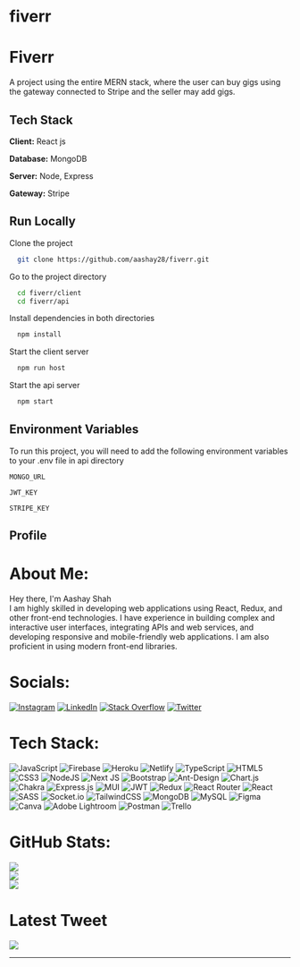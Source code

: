 # fiverr

# Fiverr

A project using the entire MERN stack, where the user can buy gigs using the gateway connected to Stripe and the seller may add gigs.

## Tech Stack

**Client:** React js

**Database:** MongoDB

**Server:** Node, Express

**Gateway:** Stripe

## Run Locally

Clone the project

```bash
  git clone https://github.com/aashay28/fiverr.git
```

Go to the project directory

```bash
  cd fiverr/client
  cd fiverr/api
```

Install dependencies in both directories

```bash
  npm install
```

Start the client server

```bash
  npm run host
```

Start the api server

```bash
  npm start
```

## Environment Variables

To run this project, you will need to add the following environment variables to your .env file in api directory

`MONGO_URL`

`JWT_KEY`

`STRIPE_KEY`

## Profile

# About Me:

Hey there, I'm Aashay Shah<br>I am highly skilled in developing web applications using React, Redux, and other front-end technologies. I have experience in building complex and interactive user interfaces, integrating APIs and web services, and developing responsive and mobile-friendly web applications. I am also proficient in using modern front-end libraries.

# Socials:

[![Instagram](https://img.shields.io/badge/Instagram-%23E4405F.svg?logo=Instagram&logoColor=white)](https://instagram.com/_s.aashay_) [![LinkedIn](https://img.shields.io/badge/LinkedIn-%230077B5.svg?logo=linkedin&logoColor=white)](https://linkedin.com/in/aashay28) [![Stack Overflow](https://img.shields.io/badge/-Stackoverflow-FE7A16?logo=stack-overflow&logoColor=white)](https://stackoverflow.com/users/aashay-shah) [![Twitter](https://img.shields.io/badge/Twitter-%231DA1F2.svg?logo=Twitter&logoColor=white)](https://twitter.com/aashayshah28)

# Tech Stack:

![JavaScript](https://img.shields.io/badge/javascript-%23323330.svg?style=for-the-badge&logo=javascript&logoColor=%23F7DF1E) ![Firebase](https://img.shields.io/badge/firebase-%23039BE5.svg?style=for-the-badge&logo=firebase) ![Heroku](https://img.shields.io/badge/heroku-%23430098.svg?style=for-the-badge&logo=heroku&logoColor=white) ![Netlify](https://img.shields.io/badge/netlify-%23000000.svg?style=for-the-badge&logo=netlify&logoColor=#00C7B7) ![TypeScript](https://img.shields.io/badge/typescript-%23007ACC.svg?style=for-the-badge&logo=typescript&logoColor=white) ![HTML5](https://img.shields.io/badge/html5-%23E34F26.svg?style=for-the-badge&logo=html5&logoColor=white) ![CSS3](https://img.shields.io/badge/css3-%231572B6.svg?style=for-the-badge&logo=css3&logoColor=white) ![NodeJS](https://img.shields.io/badge/node.js-6DA55F?style=for-the-badge&logo=node.js&logoColor=white) ![Next JS](https://img.shields.io/badge/Next-black?style=for-the-badge&logo=next.js&logoColor=white) ![Bootstrap](https://img.shields.io/badge/bootstrap-%23563D7C.svg?style=for-the-badge&logo=bootstrap&logoColor=white) ![Ant-Design](https://img.shields.io/badge/-AntDesign-%230170FE?style=for-the-badge&logo=ant-design&logoColor=white) ![Chart.js](https://img.shields.io/badge/chart.js-F5788D.svg?style=for-the-badge&logo=chart.js&logoColor=white) ![Chakra](https://img.shields.io/badge/chakra-%234ED1C5.svg?style=for-the-badge&logo=chakraui&logoColor=white) ![Express.js](https://img.shields.io/badge/express.js-%23404d59.svg?style=for-the-badge&logo=express&logoColor=%2361DAFB) ![MUI](https://img.shields.io/badge/MUI-%230081CB.svg?style=for-the-badge&logo=material-ui&logoColor=white) ![JWT](https://img.shields.io/badge/JWT-black?style=for-the-badge&logo=JSON%20web%20tokens) ![Redux](https://img.shields.io/badge/redux-%23593d88.svg?style=for-the-badge&logo=redux&logoColor=white) ![React Router](https://img.shields.io/badge/React_Router-CA4245?style=for-the-badge&logo=react-router&logoColor=white) ![React](https://img.shields.io/badge/react-%2320232a.svg?style=for-the-badge&logo=react&logoColor=%2361DAFB) ![SASS](https://img.shields.io/badge/SASS-hotpink.svg?style=for-the-badge&logo=SASS&logoColor=white) ![Socket.io](https://img.shields.io/badge/Socket.io-black?style=for-the-badge&logo=socket.io&badgeColor=010101) ![TailwindCSS](https://img.shields.io/badge/tailwindcss-%2338B2AC.svg?style=for-the-badge&logo=tailwind-css&logoColor=white) ![MongoDB](https://img.shields.io/badge/MongoDB-%234ea94b.svg?style=for-the-badge&logo=mongodb&logoColor=white) ![MySQL](https://img.shields.io/badge/mysql-%2300f.svg?style=for-the-badge&logo=mysql&logoColor=white) ![Figma](https://img.shields.io/badge/figma-%23F24E1E.svg?style=for-the-badge&logo=figma&logoColor=white) ![Canva](https://img.shields.io/badge/Canva-%2300C4CC.svg?style=for-the-badge&logo=Canva&logoColor=white) ![Adobe Lightroom](https://img.shields.io/badge/Adobe%20Lightroom-31A8FF.svg?style=for-the-badge&logo=Adobe%20Lightroom&logoColor=white) ![Postman](https://img.shields.io/badge/Postman-FF6C37?style=for-the-badge&logo=postman&logoColor=white) ![Trello](https://img.shields.io/badge/Trello-%23026AA7.svg?style=for-the-badge&logo=Trello&logoColor=white)

# GitHub Stats:

![](https://github-readme-stats.vercel.app/api?username=aashay28&theme=darcula&hide_border=false&include_all_commits=false&count_private=true)<br/>
![](https://github-readme-streak-stats.herokuapp.com/?user=aashay28&theme=darcula&hide_border=false)<br/>
![](https://github-readme-stats.vercel.app/api/top-langs/?username=aashay28&theme=darcula&hide_border=false&include_all_commits=false&count_private=true&layout=compact)

# Latest Tweet

[![](https://gtce.itsvg.in/api?username=aashayshah28)](https://github.com/VishwaGauravIn/github-twitter-card-embed)

---
